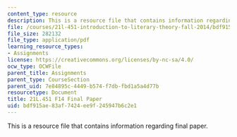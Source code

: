 ```yaml
---
content_type: resource
description: This is a resource file that contains information regarding final paper.
file: /courses/21l-451-introduction-to-literary-theory-fall-2014/bdf915ae83af7424ee9f245947b6c2e1_MIT21L_451F14_Final_Paper.pdf
file_size: 282132
file_type: application/pdf
learning_resource_types:
- Assignments
license: https://creativecommons.org/licenses/by-nc-sa/4.0/
ocw_type: OCWFile
parent_title: Assignments
parent_type: CourseSection
parent_uid: 7e84895c-4449-b574-f7db-fbd1a5a4d77b
resourcetype: Document
title: 21L.451 F14 Final Paper
uid: bdf915ae-83af-7424-ee9f-245947b6c2e1
---
```

This is a resource file that contains information regarding final paper.